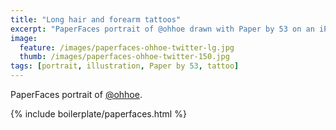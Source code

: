 ```yaml
---
title: "Long hair and forearm tattoos"
excerpt: "PaperFaces portrait of @ohhoe drawn with Paper by 53 on an iPad."
image: 
  feature: /images/paperfaces-ohhoe-twitter-lg.jpg
  thumb: /images/paperfaces-ohhoe-twitter-150.jpg
tags: [portrait, illustration, Paper by 53, tattoo]
---
```


PaperFaces portrait of [@ohhoe](http://twitter.com/ohhoe).

{% include boilerplate/paperfaces.html %}